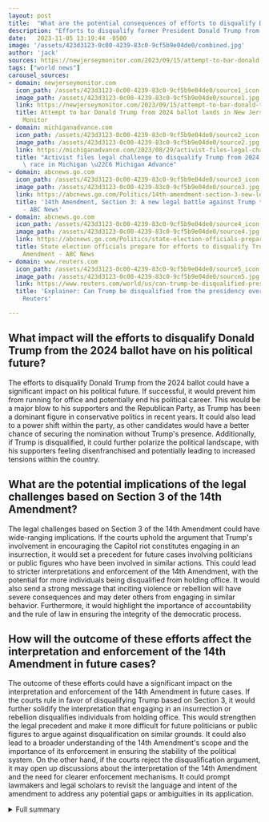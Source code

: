 ```yaml
---
layout: post
title:  "What are the potential consequences of efforts to disqualify Donald Trump from the 2024 ballot?"
description: "Efforts to disqualify former President Donald Trump from appearing on the 2024 ballot are gaining momentum. The push to bar Trump from running for office is based on Section 3 of the 14th Amendment of the U.S. Constitution, which prohibits anyone who has engaged in insurrection or rebellion from holding office."
date:   2023-11-05 13:19:44 -0500
image: '/assets/423d3123-0c00-4239-83c0-9cf5b9e04de0/combined.jpg'
author: 'jack'
sources: https://newjerseymonitor.com/2023/09/15/attempt-to-bar-donald-trump-from-2024-ballot-lands-in-new-jersey/ https://michiganadvance.com/2023/08/29/activist-files-legal-challenge-to-disqualify-trump-from-2024-presidential-race-in-michigan/ https://abcnews.go.com/Politics/14th-amendment-section-3-new-legal-battle-trump/story?id=102547316 https://abcnews.go.com/Politics/state-election-officials-prepare-efforts-disqualify-trump-14th/story?id=102833123 https://www.reuters.com/world/us/can-trump-be-disqualified-presidency-over-jan-6-2023-09-12/
tags: ["world news"]
carousel_sources:
- domain: newjerseymonitor.com
  icon_path: /assets/423d3123-0c00-4239-83c0-9cf5b9e04de0/source1_icon.jpg
  image_path: /assets/423d3123-0c00-4239-83c0-9cf5b9e04de0/source1.jpg
  link: https://newjerseymonitor.com/2023/09/15/attempt-to-bar-donald-trump-from-2024-ballot-lands-in-new-jersey/
  title: Attempt to bar Donald Trump from 2024 ballot lands in New Jersey - New Jersey
    Monitor
- domain: michiganadvance.com
  icon_path: /assets/423d3123-0c00-4239-83c0-9cf5b9e04de0/source2_icon.jpg
  image_path: /assets/423d3123-0c00-4239-83c0-9cf5b9e04de0/source2.jpg
  link: https://michiganadvance.com/2023/08/29/activist-files-legal-challenge-to-disqualify-trump-from-2024-presidential-race-in-michigan/
  title: "Activist files legal challenge to disqualify Trump from 2024 presidential\
    \ race in Michigan \u22C6 Michigan Advance"
- domain: abcnews.go.com
  icon_path: /assets/423d3123-0c00-4239-83c0-9cf5b9e04de0/source3_icon.jpg
  image_path: /assets/423d3123-0c00-4239-83c0-9cf5b9e04de0/source3.jpg
  link: https://abcnews.go.com/Politics/14th-amendment-section-3-new-legal-battle-trump/story?id=102547316
  title: '14th Amendment, Section 3: A new legal battle against Trump takes shape
    - ABC News'
- domain: abcnews.go.com
  icon_path: /assets/423d3123-0c00-4239-83c0-9cf5b9e04de0/source4_icon.jpg
  image_path: /assets/423d3123-0c00-4239-83c0-9cf5b9e04de0/source4.jpg
  link: https://abcnews.go.com/Politics/state-election-officials-prepare-efforts-disqualify-trump-14th/story?id=102833123
  title: State election officials prepare for efforts to disqualify Trump under 14th
    Amendment - ABC News
- domain: www.reuters.com
  icon_path: /assets/423d3123-0c00-4239-83c0-9cf5b9e04de0/source5_icon.jpg
  image_path: /assets/423d3123-0c00-4239-83c0-9cf5b9e04de0/source5.jpg
  link: https://www.reuters.com/world/us/can-trump-be-disqualified-presidency-over-jan-6-2023-09-12/
  title: 'Explainer: Can Trump be disqualified from the presidency over Jan. 6? |
    Reuters'

---
```


## What impact will the efforts to disqualify Donald Trump from the 2024 ballot have on his political future?
The efforts to disqualify Donald Trump from the 2024 ballot could have a significant impact on his political future. If successful, it would prevent him from running for office and potentially end his political career. This would be a major blow to his supporters and the Republican Party, as Trump has been a dominant figure in conservative politics in recent years. It could also lead to a power shift within the party, as other candidates would have a better chance of securing the nomination without Trump's presence. Additionally, if Trump is disqualified, it could further polarize the political landscape, with his supporters feeling disenfranchised and potentially leading to increased tensions within the country.

## What are the potential implications of the legal challenges based on Section 3 of the 14th Amendment?
The legal challenges based on Section 3 of the 14th Amendment could have wide-ranging implications. If the courts uphold the argument that Trump's involvement in encouraging the Capitol riot constitutes engaging in an insurrection, it would set a precedent for future cases involving politicians or public figures who have been involved in similar actions. This could lead to stricter interpretations and enforcement of the 14th Amendment, with the potential for more individuals being disqualified from holding office. It would also send a strong message that inciting violence or rebellion will have severe consequences and may deter others from engaging in similar behavior. Furthermore, it would highlight the importance of accountability and the rule of law in ensuring the integrity of the democratic process.

## How will the outcome of these efforts affect the interpretation and enforcement of the 14th Amendment in future cases?
The outcome of these efforts could have a significant impact on the interpretation and enforcement of the 14th Amendment in future cases. If the courts rule in favor of disqualifying Trump based on Section 3, it would further solidify the interpretation that engaging in an insurrection or rebellion disqualifies individuals from holding office. This would strengthen the legal precedent and make it more difficult for future politicians or public figures to argue against disqualification on similar grounds. It could also lead to a broader understanding of the 14th Amendment's scope and the importance of its enforcement in ensuring the stability of the political system. On the other hand, if the courts reject the disqualification argument, it may open up discussions about the interpretation of the 14th Amendment and the need for clearer enforcement mechanisms. It could prompt lawmakers and legal scholars to revisit the language and intent of the amendment to address any potential gaps or ambiguities in its application.



<details>
  <summary>Full summary</summary>
<p>Efforts to disqualify former President Donald Trump from appearing on the 2024 ballot are gaining momentum. The push to bar Trump from running for office is based on Section 3 of the 14th Amendment of the U.S. Constitution, which prohibits anyone who has engaged in insurrection or rebellion from holding office.</p>
<p>This legal challenge has gained traction in multiple states, including New Jersey, California, Colorado, and Minnesota. The argument behind these challenges is that Trump's involvement in encouraging the Capitol riot disqualifies him from seeking the presidency. Proponents of the theory argue that Trump's actions fit the criteria of engaging in an insurrection.</p>
<p>The effort to exclude Trump from the ballot began with a report from two conservative legal scholars. They argued that Section 3 of the 14th Amendment bars individuals who have previously taken an oath to defend the Constitution and have engaged in insurrection or rebellion from holding office.</p>
<p>However, secretaries of state in at least three states have said that they have no power to remove Trump from the ballot. The case could have a dramatic impact and raise the question of whether the 14th Amendment is self-executing.</p>
<p>Opponents of the efforts to disqualify Trump argue that it could set a troubling precedent and that Section 3 of the 14th Amendment has no clear enforcement mechanism. Efforts to keep Trump off the ballot would require persuading or forcing election officials to exclude him.</p>
<p>The legal battles surrounding Trump's eligibility are piling up in Washington, Georgia, New York, and other states. Conservative scholars argue that Trump's efforts to overturn the 2020 election make him ineligible to hold federal office ever again.</p>
<p>Citizens for Responsibility and Ethics in Washington (CREW) and other advocacy groups are pursuing efforts to disqualify Trump from running for office. CREW has successfully used the disqualification clause of the 14th Amendment to remove a New Mexico county commissioner from office in the past.</p>
<p>The case in Colorado, which is the first filed by a group with significant legal resources, is expected to reach the U.S. Supreme Court. A protective order has been issued in the case to ensure the safety of those involved.</p>
<p>In conclusion, the movement to disqualify Donald Trump from the 2024 ballot is gaining momentum. Legal challenges based on Section 3 of the 14th Amendment are being mounted in multiple states, and advocacy groups are actively pursuing the disqualification argument. The outcome of these efforts could have significant implications for Trump's political future and raise important questions about the enforcement of the 14th Amendment.</p>
</details>
